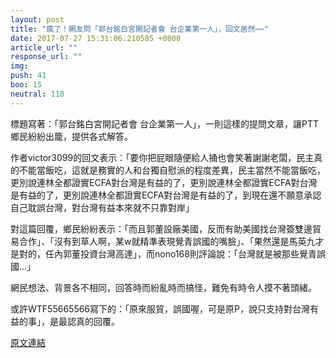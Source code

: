 ```yaml
---
layout: post
title: "瘋了！網友問「郭台銘白宮開記者會 台企業第一人」，回文居然⋯⋯"
date: 2017-07-27 15:31:06.210585 +0800
article_url: ""
response_url: ""
img: 
push: 41
boo: 15
neutral: 110
---
```


標題寫著：「郭台銘白宮開記者會 台企業第一人」，一則這樣的提問文章，讓PTT鄉民紛紛出籠，提供各式解答。

作者victor3099的回文表示：「要你把屁眼隨便給人捅也會笑著謝謝老闆，民主真的不能當飯吃，這就是務實的人和台獨自慰派的程度差異，民主當然不能當飯吃，更別說連林全都證實ECFA對台灣是有益的了，更別說連林全都證實ECFA對台灣是有益的了，更別說連林全都證實ECFA對台灣是有益的了，到現在還不願意承認自己耽誤台灣，對台灣有益本來就不只靠對岸」

對這篇回覆，鄉民紛紛表示：「而且郭董設廠美國，反而有助美國找台灣簽雙邊貿易合作」、「沒有到草人啊，某w就精準表現覺青誤國的嘴臉」、「果然還是馬英九才是對的，任內郭董投資台灣高達」，而nono168則評論說：「台灣就是被那些覺青誤國...」

網民想法、背景各不相同，回答時而紛亂時而搞怪，難免有時令人摸不著頭緒。

或許WTF55665566寫下的：「原來服貿，誤國喔，可是原P，說只支持對台灣有益的事」，是最認真的回覆。

<a href = "https://www.ptt.cc/bbs/Gossiping/M.1501129708.A.07A.html">原文連結</a>

